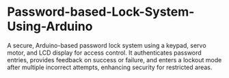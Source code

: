 # Password-based-Lock-System-Using-Arduino
A secure, Arduino-based password lock system using a keypad, servo motor, and LCD display for access control. It authenticates password entries, provides feedback on success or failure, and enters a lockout mode after multiple incorrect attempts, enhancing security for restricted areas.
